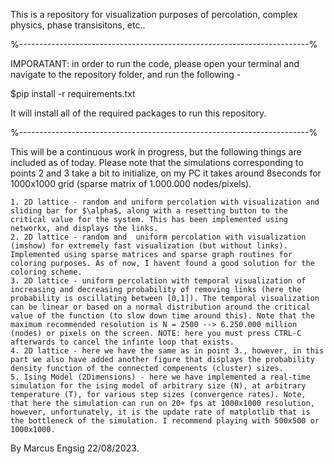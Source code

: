 This is a repository for visualization purposes of percolation, complex physics, phase transisitons, etc..

%------------------------------------------------------------------------%

IMPORATANT: in order to run the code, please open your terminal and navigate to the repository folder, and run the following - 

$pip install -r requirements.txt

It will install all of the required packages to run this repository.

%------------------------------------------------------------------------%

This will be a continuous work in progress, but the following things are included as of today. Please note that the simulations corresponding to points 2 and 3 take a bit to initialize, on my PC it takes around 8seconds for 1000x1000 grid (sparse matrix of 1.000.000 nodes/pixels).

	1. 2D lattice - random and uniform percolation with visualization and sliding bar for $\alpha$, along with a resetting button to the critical value for the system. This has been implemented using networkx, and displays the links.
	2. 2D lattice - random and  uniform percolation with visualization (imshow) for extremely fast visualization (but without links). Implemented using sparse matrices and sparse graph routines for coloring purposes. As of now, I havent found a good solution for the coloring scheme.
	3. 2D lattice - uniform percolation with temporal visualization of increasing and decreasing probability of removing links (here the probability is oscillating between [0,1]). The temporal visualization can be linear or based on a normal distribution around the critical value of the function (to slow down time around this). Note that the maximum recommended resolution is N = 2500 --> 6.250.000 million (nodes) or pixels on the screen. NOTE: here you must press CTRL-C afterwards to cancel the infinte loop that exists. 
	4. 2D lattice - here we have the same as in point 3., however, in this part we also have added another figure that displays the probability density function of the connected compenents (cluster) sizes. 
	5. Ising Model (2Dimensions) - here we have implemented a real-time simulation for the ising model of arbitrary size (N), at arbitrary temperature (T), for various step sizes (convergence rates). Note, that here the simulation can run on 20+ fps at 1000x1000 resolution, however, unfortunately, it is the update rate of matplotlib that is the bottleneck of the simulation. I recommend playing with 500x500 or 1000x1000.

By Marcus Engsig
22/08/2023.
